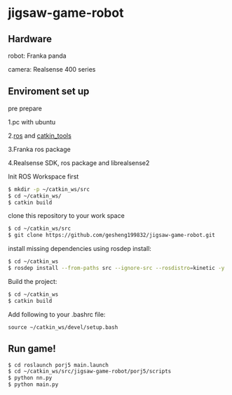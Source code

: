 # jigsaw-game-robot

## Hardware
robot: Franka panda

camera: Realsense 400 series

## Enviroment set up
pre prepare

1.pc with ubuntu

2.[ros](http://wiki.ros.org/kinetic/Installation/Ubuntu) and [catkin_tools](https://catkin-tools.readthedocs.io/en/latest/installing.html)

3.Franka ros package

4.Realsense SDK, ros package and librealsense2

Init ROS Workspace first
```sh
$ mkdir -p ~/catkin_ws/src
$ cd ~/catkin_ws/
$ catkin build
```

clone this repository to your work space
```sh
$ cd ~/catkin_ws/src
$ git clone https://github.com/gesheng199832/jigsaw-game-robot.git
```

install missing dependencies using rosdep install:
```sh
$ cd ~/catkin_ws
$ rosdep install --from-paths src --ignore-src --rosdistro=kinetic -y
```

Build the project:
```sh
$ cd ~/catkin_ws
$ catkin build
```

Add following to your .bashrc file:
```
source ~/catkin_ws/devel/setup.bash
```
## Run game!
```sh
$ cd roslaunch porj5 main.launch
$ cd ~/catkin_ws/src/jigsaw-game-robot/porj5/scripts
$ python nn.py
$ python main.py
```
